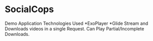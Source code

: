 # SocialCops
Demo Application
Technologies Used
*ExoPlayer
*Glide
Stream and Downloads videos in a single Request. Can Play Partial/Incomplete Downloads. 
